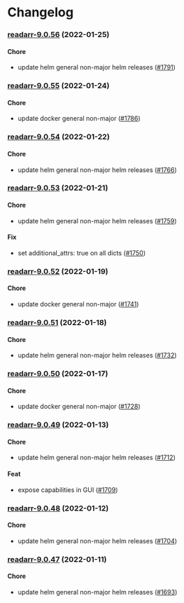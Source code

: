 # Changelog<br>


<a name="readarr-9.0.56"></a>
### [readarr-9.0.56](https://github.com/truecharts/apps/compare/readarr-9.0.55...readarr-9.0.56) (2022-01-25)

#### Chore

* update helm general non-major helm releases ([#1791](https://github.com/truecharts/apps/issues/1791))



<a name="readarr-9.0.55"></a>
### [readarr-9.0.55](https://github.com/truecharts/apps/compare/readarr-9.0.54...readarr-9.0.55) (2022-01-24)

#### Chore

* update docker general non-major ([#1786](https://github.com/truecharts/apps/issues/1786))



<a name="readarr-9.0.54"></a>
### [readarr-9.0.54](https://github.com/truecharts/apps/compare/readarr-9.0.53...readarr-9.0.54) (2022-01-22)

#### Chore

* update helm general non-major helm releases ([#1766](https://github.com/truecharts/apps/issues/1766))



<a name="readarr-9.0.53"></a>
### [readarr-9.0.53](https://github.com/truecharts/apps/compare/readarr-9.0.52...readarr-9.0.53) (2022-01-21)

#### Chore

* update helm general non-major helm releases ([#1759](https://github.com/truecharts/apps/issues/1759))

#### Fix

* set additional_attrs: true on all dicts ([#1750](https://github.com/truecharts/apps/issues/1750))



<a name="readarr-9.0.52"></a>
### [readarr-9.0.52](https://github.com/truecharts/apps/compare/readarr-9.0.51...readarr-9.0.52) (2022-01-19)

#### Chore

* update docker general non-major ([#1741](https://github.com/truecharts/apps/issues/1741))



<a name="readarr-9.0.51"></a>
### [readarr-9.0.51](https://github.com/truecharts/apps/compare/readarr-9.0.50...readarr-9.0.51) (2022-01-18)

#### Chore

* update helm general non-major helm releases ([#1732](https://github.com/truecharts/apps/issues/1732))



<a name="readarr-9.0.50"></a>
### [readarr-9.0.50](https://github.com/truecharts/apps/compare/readarr-9.0.49...readarr-9.0.50) (2022-01-17)

#### Chore

* update docker general non-major ([#1728](https://github.com/truecharts/apps/issues/1728))



<a name="readarr-9.0.49"></a>
### [readarr-9.0.49](https://github.com/truecharts/apps/compare/readarr-9.0.48...readarr-9.0.49) (2022-01-13)

#### Chore

* update helm general non-major helm releases ([#1712](https://github.com/truecharts/apps/issues/1712))

#### Feat

* expose capabilities in GUI ([#1709](https://github.com/truecharts/apps/issues/1709))



<a name="readarr-9.0.48"></a>
### [readarr-9.0.48](https://github.com/truecharts/apps/compare/readarr-9.0.47...readarr-9.0.48) (2022-01-12)

#### Chore

* update helm general non-major helm releases ([#1704](https://github.com/truecharts/apps/issues/1704))



<a name="readarr-9.0.47"></a>
### [readarr-9.0.47](https://github.com/truecharts/apps/compare/readarr-9.0.46...readarr-9.0.47) (2022-01-11)

#### Chore

* update helm general non-major helm releases ([#1693](https://github.com/truecharts/apps/issues/1693))

